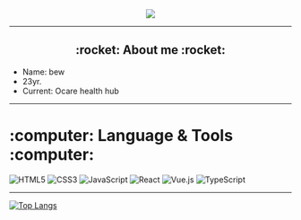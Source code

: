 <div id="header" align="center">
  <img src="https://media2.giphy.com/media/v1.Y2lkPTc5MGI3NjExdmJ3cXp3c3h3czY1aGtuM3libDBnZmFhZjBnb2V3NnEwN3FycTVtbyZlcD12MV9pbnRlcm5hbF9naWZfYnlfaWQmY3Q9Zw/mj4ruS6mHkdKEdmwc1/giphy.gif" />
</div>

---

<div id="about" >
  <h2 align="center">:rocket: About me :rocket:</h2>  
  <ul>
    <li>Name: bew</li>
    <li> 23yr. </li>
    <li>Current: Ocare health hub </li>
  </ul>
</div>

---
<div>
  <h1>:computer: Language & Tools :computer:</h1>
</div>

![HTML5](https://img.shields.io/badge/html5-%23E34F26.svg?style=for-the-badge&logo=html5&logoColor=white)
![CSS3](https://img.shields.io/badge/css3-%231572B6.svg?style=for-the-badge&logo=css3&logoColor=white)
![JavaScript](https://img.shields.io/badge/javascript-%23323330.svg?style=for-the-badge&logo=javascript&logoColor=%23F7DF1E)
![React](https://img.shields.io/badge/react-%2320232a.svg?style=for-the-badge&logo=react&logoColor=%2361DAFB)
![Vue.js](https://img.shields.io/badge/vuejs-%2335495e.svg?style=for-the-badge&logo=vuedotjs&logoColor=%234FC08D)
![TypeScript](https://img.shields.io/badge/TypeScript-3178C6?style=flat&logo=typescript&logoColor=white)

---

[![Top Langs](https://github-readme-stats.vercel.app/api/top-langs/?username=kanchalit63&layout=compact&theme=vision-friendly-dark)](https://github.com/anuraghazra/github-readme-stats)
